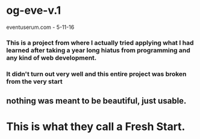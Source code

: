 # og-eve-v.1
eventuserum.com - 5-11-16
### This is a project from where I actually tried applying what I had learned after taking a year long hiatus from programming and any kind of web development. 
### It didn't turn out very well and this entire project was broken from the very start
## nothing was meant to be beautiful, just usable.
# This is what they call a Fresh Start. 
